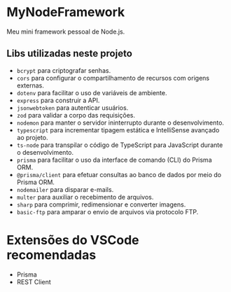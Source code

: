 # MyNodeFramework

Meu mini framework pessoal de Node.js.

## Libs utilizadas neste projeto

* `bcrypt` para criptografar senhas.
* `cors` para configurar o compartilhamento de recursos com origens externas.
* `dotenv` para facilitar o uso de variáveis de ambiente.
* `express` para construir a API.
* `jsonwebtoken` para autenticar usuários.
* `zod` para validar a corpo das requisições.
* `nodemon` para manter o servidor ininterrupto durante o desenvolvimento.
* `typescript` para incrementar tipagem estática e IntelliSense avançado ao projeto.
* `ts-node` para transpilar o código de TypeScript para JavaScript durante o desenvolvimento.
* `prisma` para facilitar o uso da interface de comando (CLI) do Prisma ORM.
* `@prisma/client` para efetuar consultas ao banco de dados por meio do Prisma ORM.
* `nodemailer` para disparar e-mails.
* `multer` para auxiliar o recebimento de arquivos.
* `sharp` para comprimir, redimensionar e converter imagens.
* `basic-ftp` para amparar o envio de arquivos via protocolo FTP.

# Extensões do VSCode recomendadas

* Prisma
* REST Client
